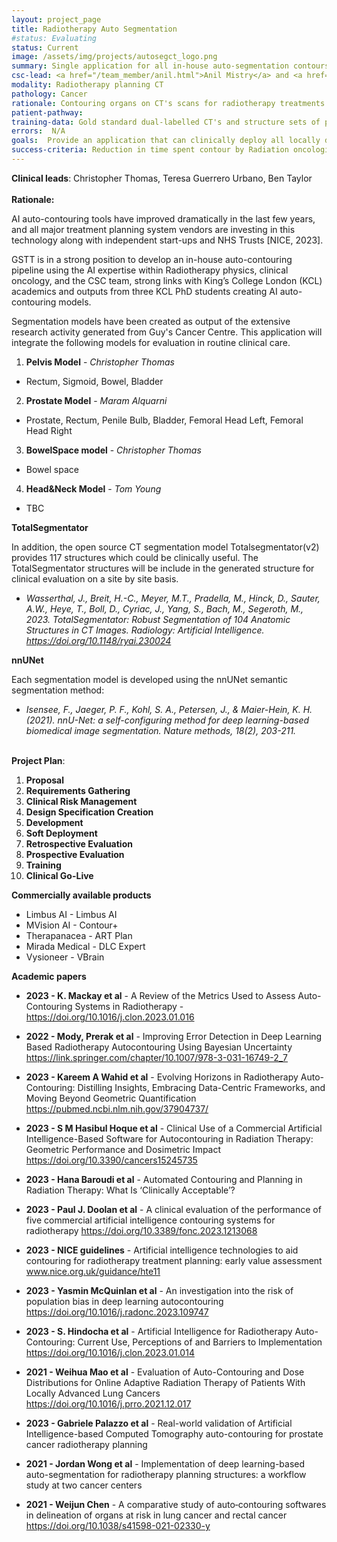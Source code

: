 ```yaml
---
layout: project_page
title: Radiotherapy Auto Segmentation
#status: Evaluating
status: Current
image: /assets/img/projects/autosegct_logo.png
summary: Single application for all in-house auto-segmentation contours
csc-lead: <a href="/team_member/anil.html">Anil Mistry</a> and <a href="/team_member/tom.html">Tom Roberts</a>
modality: Radiotherapy planning CT 
pathology: Cancer
rationale: Contouring organs on CT's scans for radiotherapy treatments is vital for patient safety, however is very time consuming for Oncologists. AI models have been developed locally to automate the CT image segmentation. 
patient-pathway: 
training-data: Gold standard dual-labelled CT's and structure sets of patients treated historically at Guy's Cancer Centre. 
errors:  N/A
goals:  Provide an application that can clinically deploy all locally developed nnUNEt segmentation models successfully into the radiotherapy treatment planning pathway. 
success-criteria: Reduction in time spent contour by Radiation oncologists. Improves consistency in contouring OAR's. Increased accuracy of OAR contours.  
---
```


<b>Clinical leads</b>: Christopher Thomas, Teresa Guerrero Urbano, Ben Taylor
<br>
<br> **Rationale:**

AI auto-contouring tools have improved dramatically in the last few years, and all major treatment planning system vendors are investing in this technology along with independent start-ups and NHS Trusts [NICE, 2023].

GSTT is in a strong position to develop an in-house auto-contouring pipeline using the AI expertise within Radiotherapy physics, clinical oncology, and the CSC team, strong links with King’s College London (KCL) academics and outputs from three KCL PhD students creating AI auto-contouring models.

Segmentation models have been created as output of the extensive research activity generated from Guy's Cancer Centre. This application will integrate the following models for evaluation in routine clinical care.


1. **Pelvis Model** - _Christopher Thomas_ 
* Rectum, Sigmoid, Bowel, Bladder


2. **Prostate Model** - _Maram Alquarni_ 
* Prostate, Rectum, Penile Bulb, Bladder, Femoral Head Left, Femoral Head Right 


3.  **BowelSpace  model** - _Christopher Thomas_  
* Bowel space             


4.  **Head&Neck Model** -  _Tom Young_    
* TBC


**TotalSegmentator**

In addition, the open source CT segmentation model Totalsegmentator(v2) provides 117 structures which could be clinically useful. The TotalSegmentator structures will be include in the generated structure for clinical evaluation on a site by site basis. 

* _Wasserthal, J., Breit, H.-C., Meyer, M.T., Pradella, M., Hinck, D., Sauter, A.W., Heye, T., Boll, D., Cyriac, J., Yang, S., Bach, M., Segeroth, M., 2023. TotalSegmentator: Robust Segmentation of 104 Anatomic Structures in CT Images. Radiology: Artificial Intelligence. https://doi.org/10.1148/ryai.230024_

**nnUNet**

Each segmentation model is developed using the nnUNet semantic segmentation method: 

* _Isensee, F., Jaeger, P. F., Kohl, S. A., Petersen, J., & Maier-Hein, K. H. (2021). nnU-Net: a self-configuring 
method for deep learning-based biomedical image segmentation. Nature methods, 18(2), 203-211._
<br><br>

<b>Project Plan</b>: 

1. **Proposal** 
2. **Requirements Gathering** 
3. **Clinical Risk Management**
4. **Design Specification Creation**
5. **Development**
6. **Soft Deployment** 
7. **Retrospective Evaluation** 
8. **Prospective Evaluation**
9. **Training**
10. **Clinical Go-Live**


**Commercially available products**
- Limbus AI  - Limbus AI    
- MVision AI - Contour+  
- Therapanacea - ART Plan    
- Mirada Medical - DLC Expert  
- Vysioneer - VBrain       


**Academic papers**

* **2023 - K. Mackay et al** - A Review of the Metrics Used to Assess Auto-Contouring Systems in Radiotherapy - https://doi.org/10.1016/j.clon.2023.01.016   

* **2022 - Mody, Prerak et al** - Improving Error Detection in Deep Learning Based Radiotherapy Autocontouring Using Bayesian Uncertainty                                                  https://link.springer.com/chapter/10.1007/978-3-031-16749-2_7 

* **2023 - Kareem A Wahid et al**  - Evolving Horizons in Radiotherapy Auto-Contouring: Distilling Insights, Embracing Data-Centric Frameworks, and Moving Beyond Geometric Quantification    https://pubmed.ncbi.nlm.nih.gov/37904737/                

* **2023 - S M Hasibul Hoque et al** - Clinical Use of a Commercial Artificial Intelligence-Based Software for Autocontouring in Radiation Therapy: Geometric Performance and Dosimetric Impact https://doi.org/10.3390/cancers15245735                     

* **2023 - Hana Baroudi  et al** - Automated Contouring and Planning in Radiation Therapy: What Is ‘Clinically Acceptable’?                                                                                                                          

* **2023 - Paul J. Doolan et al**  - A clinical evaluation of the performance of five commercial artificial intelligence contouring systems for radiotherapy                                   https://doi.org/10.3389/fonc.2023.1213068                    

* **2023 - NICE guidelines** - Artificial intelligence technologies to aid contouring for radiotherapy treatment planning: early value assessment                                        www.nice.org.uk/guidance/hte11                              

* **2023 - Yasmin McQuinlan et al** - An investigation into the risk of population bias in deep learning autocontouring                                                                         https://doi.org/10.1016/j.radonc.2023.109747        

* **2023 - S. Hindocha et al** - Artificial Intelligence for Radiotherapy Auto-Contouring: Current Use, Perceptions of and Barriers to Implementation                                      https://doi.org/10.1016/j.clon.2023.01.014             

* **2021 - Weihua Mao et al** - Evaluation of Auto-Contouring and Dose Distributions for Online Adaptive Radiation Therapy of Patients With Locally Advanced Lung Cancers                 https://doi.org/10.1016/j.prro.2021.12.017           

* **2023 - Gabriele Palazzo et al**  - Real-world validation of Artificial Intelligence-based Computed Tomography auto-contouring for prostate cancer radiotherapy planning                                                                                 

* **2021 - Jordan Wong et al** - Implementation of deep learning-based auto-segmentation for radiotherapy planning structures: a workflow study at two cancer centers                                                                                    

* **2021 - Weijun Chen** - A comparative study of auto‐contouring softwares in delineation of organs at risk in lung cancer and rectal cancer                                        https://doi.org/10.1038/s41598-021-02330-y                




